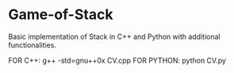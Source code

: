 # Game-of-Stack
Basic implementation of Stack in C++ and Python with additional functionalities.

FOR C++: g++ -std=gnu++0x CV.cpp
FOR PYTHON: python CV.py

